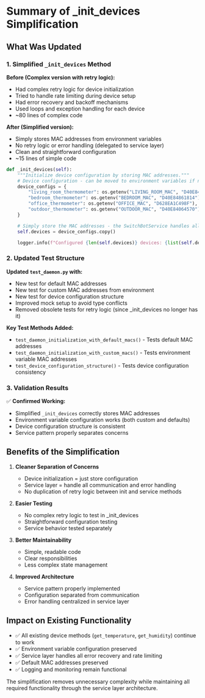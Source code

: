 # Summary of _init_devices Simplification

## What Was Updated

### 1. Simplified `_init_devices` Method

**Before (Complex version with retry logic):**
- Had complex retry logic for device initialization
- Tried to handle rate limiting during device setup
- Had error recovery and backoff mechanisms
- Used loops and exception handling for each device
- ~80 lines of complex code

**After (Simplified version):**
- Simply stores MAC addresses from environment variables
- No retry logic or error handling (delegated to service layer)
- Clean and straightforward configuration
- ~15 lines of simple code

```python
def _init_devices(self):
    """Initialize device configuration by storing MAC addresses."""
    # Device configuration - can be moved to environment variables if needed
    device_configs = {
        "living_room_thermometer": os.getenv("LIVING_ROOM_MAC", "D40E84863006"),
        "bedroom_thermometer": os.getenv("BEDROOM_MAC", "D40E84861814"),
        "office_thermometer": os.getenv("OFFICE_MAC", "D628EA1C498F"),
        "outdoor_thermometer": os.getenv("OUTDOOR_MAC", "D40E84064570"),
    }

    # Simply store the MAC addresses - the SwitchBotService handles all device communication
    self.devices = device_configs.copy()

    logger.info(f"Configured {len(self.devices)} devices: {list(self.devices.keys())}")
```

### 2. Updated Test Structure

**Updated `test_daemon.py` with:**
- New test for default MAC addresses
- New test for custom MAC addresses from environment
- New test for device configuration structure
- Improved mock setup to avoid type conflicts
- Removed obsolete tests for retry logic (since _init_devices no longer has it)

**Key Test Methods Added:**
- `test_daemon_initialization_with_default_macs()` - Tests default MAC addresses
- `test_daemon_initialization_with_custom_macs()` - Tests environment variable MAC addresses
- `test_device_configuration_structure()` - Tests device configuration consistency

### 3. Validation Results

✅ **Confirmed Working:**
- Simplified `_init_devices` correctly stores MAC addresses
- Environment variable configuration works (both custom and defaults)
- Device configuration structure is consistent
- Service pattern properly separates concerns

## Benefits of the Simplification

1. **Cleaner Separation of Concerns**
   - Device initialization = just store configuration
   - Service layer = handle all communication and error handling
   - No duplication of retry logic between init and service methods

2. **Easier Testing**
   - No complex retry logic to test in _init_devices
   - Straightforward configuration testing
   - Service behavior tested separately

3. **Better Maintainability**
   - Simple, readable code
   - Clear responsibilities
   - Less complex state management

4. **Improved Architecture**
   - Service pattern properly implemented
   - Configuration separated from communication
   - Error handling centralized in service layer

## Impact on Existing Functionality

- ✅ All existing device methods (`get_temperature`, `get_humidity`) continue to work
- ✅ Environment variable configuration preserved
- ✅ Service layer handles all error recovery and rate limiting
- ✅ Default MAC addresses preserved
- ✅ Logging and monitoring remain functional

The simplification removes unnecessary complexity while maintaining all required functionality through the service layer architecture.